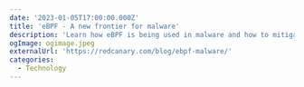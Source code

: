 ```yaml
---
date: '2023-01-05T17:00:00.000Z'
title: 'eBPF - A new frontier for malware'
description: 'Learn how eBPF is being used in malware and how to mitigate it'
ogImage: ogimage.jpeg
externalUrl: 'https://redcanary.com/blog/ebpf-malware/'
categories:
  - Technology
---
```

